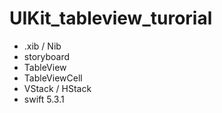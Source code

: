 # UIKit_tableview_turorial

- .xib / Nib
- storyboard
- TableView
- TableViewCell
- VStack / HStack
- swift 5.3.1
